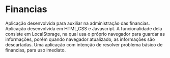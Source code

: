 # Financias
Aplicação desenvolvida para auxiliar na administração das financias. Aplicação desenvolvida em HTML,CSS e Javascript. A funcionalidade dela consiste em LocalStorage, na 
qual usa o próprio navegador para guardar as informações, porém quando navegador atualizado, as informações são descartadas. Uma aplicação com intenção de resolver problema
básico de financias, para uso imediato.
